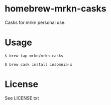 # homebrew-mrkn-casks

Casks for mrkn personal use.

# Usage

```
$ brew tap mrkn/mrkn-casks
```

```
$ brew cask install insomnia-x
```

# License

See LICENSE.txt
